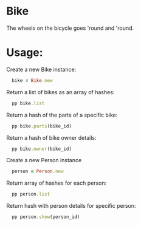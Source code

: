 Bike
===================================

The wheels on the bicycle goes 'round and 'round.

Usage:
===================================

Create a new Bike instance:

```ruby
  bike = Bike.new
```

Return a list of bikes as an array of hashes:

```ruby
  pp bike.list
```

Return a hash of the parts of a specific bike:

```ruby
  pp bike.parts(bike_id)
```

Return a hash of bike owner details:

```ruby
  pp bike.owner(bike_id)
```

Create a new Person instance

```ruby
  person = Person.new
```

Return array of hashes for each person:

```ruby
  pp person.list
```

Return hash with person details for specific person:

```ruby
  pp person.show(person_id)
```